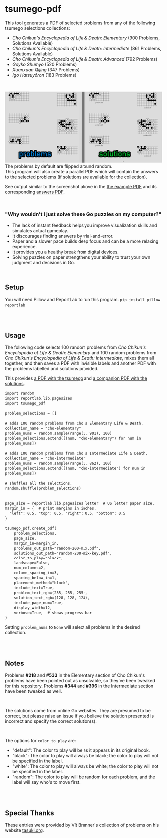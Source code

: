 # tsumego-pdf
This tool generates a PDF of selected problems from any of the following tsumego selections collections:
  - *Cho Chikun's Encyclopedia of Life &amp; Death: Elementary* (900 Problems, Solutions Available)
  - *Cho Chikun's Encyclopedia of Life &amp; Death: Intermediate* (861 Problems, Solutions Available)
  - *Cho Chikun's Encyclopedia of Life &amp; Death: Advanced* (792 Problems)
  - *Goyko Shumyo* (520 Problems)
  - *Xuanxuan Qijing* (347 Problems)
  - *Igo Hatsuyōron* (183 Problems)
<br>

![Tsumego](https://github.com/travisgk/tsumego-pdf/blob/main/example-outputs/outputs.png?raw=true)
The problems by default are flipped around random.<br>This program will also create a parallel PDF which will contain the answers to the selected problems (if solutions are available for the collection).

See output similar to the screenshot above in the [the example PDF](https://github.com/travisgk/tsumego-pdf/blob/main/example-outputs/tsumego.pdf) and its corresponding [answers PDF](https://github.com/travisgk/tsumego-pdf/blob/main/example-outputs/tsumego-key.pdf).

<br>

### "Why wouldn't I just solve these Go puzzles on my computer?"
- The lack of instant feedback helps you improve visualization skills and simulates actual gameplay.
- It discourages finding answers by trial-and-error.
- Paper and a slower pace builds deep focus and can be a more relaxing experience.
- It provides you a healthy break from digital devices.
- Solving puzzles on paper strengthens your ability to trust your own judgment and decisions in Go.
<br>

## Setup
You will need Pillow and ReportLab to run this program.
`pip install pillow reportlab`

<br>
<br>

## Usage
The following code selects 100 random problems from *Cho Chikun's Encyclopedia of Life &amp; Death: Elementary* and 100 random problems from *Cho Chikun's Encyclopedia of Life &amp; Death: Intermediate*, mixes them all together, and then saves a PDF with invisible labels and another PDF with the problems labelled and solutions provided.

This provides [a PDF with the tsumego](https://github.com/travisgk/tsumego-pdf/blob/main/example-outputs/random-200-mix.pdf) and [a companion PDF with the solutions](https://github.com/travisgk/tsumego-pdf/blob/main/example-outputs/random-200-mix-key.pdf).

```
import random
import reportlab.lib.pagesizes
import tsumego_pdf

problem_selections = []

# adds 100 random problems from Cho's Elementary Life & Death.
collection_name = "cho-elementary"
problem_nums = random.sample(range(1, 901), 100)
problem_selections.extend([(num, "cho-elementary") for num in problem_nums])

# adds 100 random problems from Cho's Intermediate Life & Death.
collection_name = "cho-intermediate"
problem_nums = random.sample(range(1, 862), 100)
problem_selections.extend([(num, "cho-intermediate") for num in problem_nums])

# shuffles all the selections.
random.shuffle(problem_selections)


page_size = reportlab.lib.pagesizes.letter  # US letter paper size.
margin_in = {  # print margins in inches.
  "left": 0.5, "top": 0.5, "right": 0.5, "bottom": 0.5
}

tsumego_pdf.create_pdf(
    problem_selections,
    page_size,
    margin_in=margin_in,
    problems_out_path="random-200-mix.pdf",
    solutions_out_path="random-200-mix-key.pdf",
    color_to_play="black",
    landscape=False,
    num_columns=2,
    column_spacing_in=3,
    spacing_below_in=1,
    placement_method="block",
    include_text=True,
    problem_text_rgb=(255, 255, 255),
    solution_text_rgb=(128, 128, 128),
    include_page_num=True,
    display_width=12,
    verbose=True,  # shows progress bar
)
```

Setting `problem_nums` to `None` will select all problems in the desired collection.

<br>
<br>

## Notes
Problems **#218** and **#533** in the Elementary section of Cho Chikun's problems have been pointed out as unsolvable, so they've been tweaked for this repository. Problems **#344** and **#396** in the Intermediate section have been tweaked as well.

<br>

The solutions come from online Go websites. They are presumed to be correct, but please raise an issue if you believe the solution presented is incorrect and specify the correct solution(s).

<br>

The options for `color_to_play` are:
- "default": The color to play will be as it appears in its original book.
- "black": The color to play will always be black; the color to play will not be specified in the label.
- "white": The color to play will always be white; the color to play will not be specified in the label.
- "random": The color to play will be random for each problem, and the label will say who's to move first.

<br>
<br>

## Special Thanks
These entries were provided by Vít Brunner's collection of problems on his website [tasuki.org](https://tsumego.tasuki.org/).
